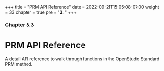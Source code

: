 +++
title = "PRM API Reference"
date = 2022-09-21T15:05:08-07:00
weight = 33
chapter = true
pre = "<b>3. </b>"
+++

### Chapter 3.3

# PRM API Reference

A detail API reference to walk through functions in the OpenStudio Standard PRM method.
